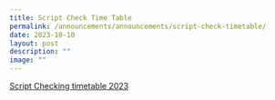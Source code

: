 ```yaml
---
title: Script Check Time Table
permalink: /announcements/announcements/script-check-timetable/
date: 2023-10-10
layout: post
description: ""
image: ""
---
```

[Script Checking timetable 2023](/files/Script%20Checking/script%20check%202023%20class%20time%20table.pdf)
